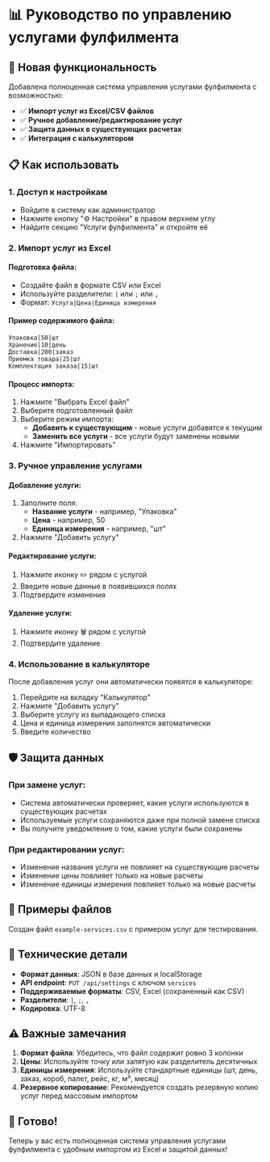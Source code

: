 # 📊 Руководство по управлению услугами фулфилмента

## 🎯 Новая функциональность

Добавлена полноценная система управления услугами фулфилмента с возможностью:
- ✅ **Импорт услуг из Excel/CSV файлов**
- ✅ **Ручное добавление/редактирование услуг**
- ✅ **Защита данных в существующих расчетах**
- ✅ **Интеграция с калькулятором**

## 📋 Как использовать

### 1. **Доступ к настройкам**
- Войдите в систему как администратор
- Нажмите кнопку "⚙️ Настройки" в правом верхнем углу
- Найдите секцию "Услуги фулфилмента" и откройте её

### 2. **Импорт услуг из Excel**

#### Подготовка файла:
- Создайте файл в формате CSV или Excel
- Используйте разделители: `|` или `;` или `,`
- Формат: `Услуга|Цена|Единица измерения`

#### Пример содержимого файла:
```
Упаковка|50|шт
Хранение|10|день
Доставка|200|заказ
Приемка товара|25|шт
Комплектация заказа|15|шт
```

#### Процесс импорта:
1. Нажмите "Выбрать Excel файл"
2. Выберите подготовленный файл
3. Выберите режим импорта:
   - **Добавить к существующим** - новые услуги добавятся к текущим
   - **Заменить все услуги** - все услуги будут заменены новыми
4. Нажмите "Импортировать"

### 3. **Ручное управление услугами**

#### Добавление услуги:
1. Заполните поля:
   - **Название услуги** - например, "Упаковка"
   - **Цена** - например, 50
   - **Единица измерения** - например, "шт"
2. Нажмите "Добавить услугу"

#### Редактирование услуги:
1. Нажмите иконку ✏️ рядом с услугой
2. Введите новые данные в появившихся полях
3. Подтвердите изменения

#### Удаление услуги:
1. Нажмите иконку 🗑️ рядом с услугой
2. Подтвердите удаление

### 4. **Использование в калькуляторе**

После добавления услуг они автоматически появятся в калькуляторе:
1. Перейдите на вкладку "Калькулятор"
2. Нажмите "Добавить услугу"
3. Выберите услугу из выпадающего списка
4. Цена и единица измерения заполнятся автоматически
5. Введите количество

## 🛡️ Защита данных

### При замене услуг:
- Система автоматически проверяет, какие услуги используются в существующих расчетах
- Используемые услуги сохраняются даже при полной замене списка
- Вы получите уведомление о том, какие услуги были сохранены

### При редактировании услуг:
- Изменение названия услуги не повлияет на существующие расчеты
- Изменение цены повлияет только на новые расчеты
- Изменение единицы измерения повлияет только на новые расчеты

## 📁 Примеры файлов

Создан файл `example-services.csv` с примером услуг для тестирования.

## 🔧 Технические детали

- **Формат данных**: JSON в базе данных и localStorage
- **API endpoint**: `PUT /api/settings` с ключом `services`
- **Поддерживаемые форматы**: CSV, Excel (сохраненный как CSV)
- **Разделители**: `|`, `;`, `,`
- **Кодировка**: UTF-8

## ⚠️ Важные замечания

1. **Формат файла**: Убедитесь, что файл содержит ровно 3 колонки
2. **Цены**: Используйте точку или запятую как разделитель десятичных
3. **Единицы измерения**: Используйте стандартные единицы (шт, день, заказ, короб, палет, рейс, кг, м³, месяц)
4. **Резервное копирование**: Рекомендуется создать резервную копию услуг перед массовым импортом

## 🎉 Готово!

Теперь у вас есть полноценная система управления услугами фулфилмента с удобным импортом из Excel и защитой данных!
